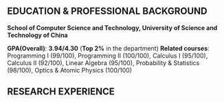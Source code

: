 ## EDUCATION & PROFESSIONAL BACKGROUND

**School of Computer Science and Technology, University of Science and Technology of China**

**GPA(Overall)**: **3.94/4.30** (**Top 2%** in the department)
**Related courses**: Programming I (99/100), Programming II (100/100), Calculus I (95/100), Calculus II (92/100),
Linear Algebra (95/100), Probability & Statistics (98/100), Optics & Atomic Physics (100/100)

## RESEARCH  EXPERIENCE

